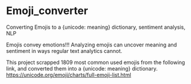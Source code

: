 # Emoji_converter
Converting Emojis to a {unicode: meaning} dictionary, sentiment analysis, NLP

Emojis convey emotions!!! Analyzing emojis can uncover meaning and sentiment in ways regular text analytics cannot.

This project scrapped 1809 most common used emojis from the following link, and converted them into a {unicode: meaning} dictionary. 
https://unicode.org/emoji/charts/full-emoji-list.html 


